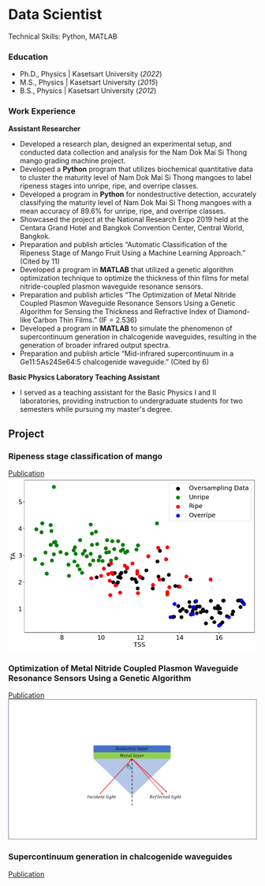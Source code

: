 # Data Scientist
Technical Skills: Python, MATLAB

### Education
- Ph.D., Physics | Kasetsart University (_2022_)
- M.S., Physics | Kasetsart University (_2015_)
- B.S., Physics | Kasetsart University (_2012_)

### Work Experience
**Assistant Researcher**
- Developed a research plan, designed an experimental setup, and conducted data collection and analysis for the Nam Dok Mai Si Thong mango grading machine project.
- Developed a **Python** program that utilizes biochemical quantitative data to cluster the maturity level of Nam Dok Mai Si Thong mangoes to label ripeness stages into unripe, ripe, and overripe classes.
- Developed a program in **Python** for nondestructive detection, accurately classifying the maturity level of Nam Dok Mai Si Thong mangoes with a mean accuracy of 89.6% for unripe, ripe, and overripe classes.
- Showcased the project at the National Research Expo 2019 held at the Centara Grand Hotel and Bangkok Convention Center, Central World, Bangkok.
- Preparation and publish articles “Automatic Classification of the Ripeness Stage of Mango Fruit Using a Machine Learning Approach.” (Cited by 11) 
-	Developed a program in **MATLAB** that utilized a genetic algorithm optimization technique to optimize the thickness of thin films for metal nitride-coupled plasmon waveguide resonance sensors.
-	Preparation and publish articles “The Optimization of Metal Nitride Coupled Plasmon Waveguide Resonance Sensors Using a Genetic Algorithm for Sensing the Thickness and Refractive Index of Diamond-like Carbon Thin Films.” (IF = 2.536)
-	Developed a program in **MATLAB** to simulate the phenomenon of supercontinuum generation in chalcogenide waveguides, resulting in the generation of broader infrared output spectra.
-	Preparation and publish article “Mid-infrared supercontinuum in a Ge11:5As24Se64:5 chalcogenide waveguide.” (Cited by 6)
  
**Basic Physics Laboratory Teaching Assistant**
- I served as a teaching assistant for the Basic Physics I and II laboratories, providing instruction to undergraduate students for two semesters while pursuing my master's degree.

## Project 
### Ripeness stage classification of mango
[Publication](https://www.mdpi.com/2624-7402/4/1/3#)
![](/images/Mango_label_SMOTETomek.png)

### Optimization of Metal Nitride Coupled Plasmon Waveguide Resonance Sensors Using a Genetic Algorithm
[Publication](https://doi.org/10.3390/photonics9050332)
![](images/SPR.png)

### Supercontinuum generation in chalcogenide waveguides
[Publication](https://doi.org/10.1117/12.2196150)
